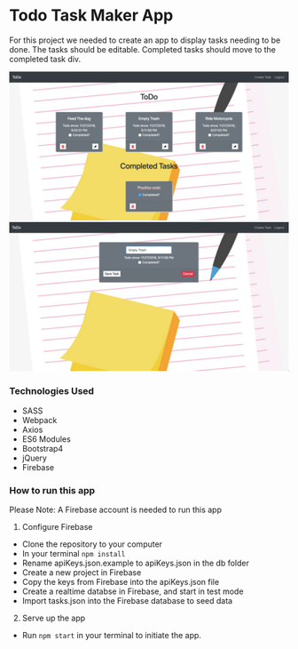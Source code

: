# Todo Task Maker App

For this project we needed to create an app to display tasks needing to be done. The tasks should be editable. Completed tasks should move to the completed task div.

![Main Screenshot](./img/main.png)
![Second Screenshot](./img/edit.png)

### Technologies Used
* SASS
* Webpack
* Axios
* ES6 Modules
* Bootstrap4
* jQuery
* Firebase

### How to run this app
Please Note: A Firebase account is needed to run this app

1. Configure Firebase
* Clone the repository to your computer
* In your terminal ```npm install```
* Rename apiKeys.json.example to apiKeys.json in the db folder
* Create a new project in Firebase
* Copy the keys from Firebase into the apiKeys.json file
* Create a realtime databse in Firebase, and start in test mode
* Import tasks.json into the Firebase database to seed data

2. Serve up the app
* Run ```npm start``` in your terminal to initiate the app.
